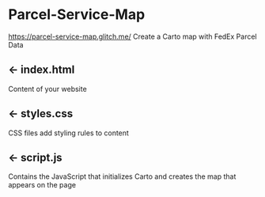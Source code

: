 # Parcel-Service-Map
https://parcel-service-map.glitch.me/
Create a Carto map with FedEx Parcel Data

## ← index.html

Content of your website

## ← styles.css

CSS files add styling rules to content

## ← script.js

Contains the JavaScript that initializes Carto and creates the map that appears on the page
